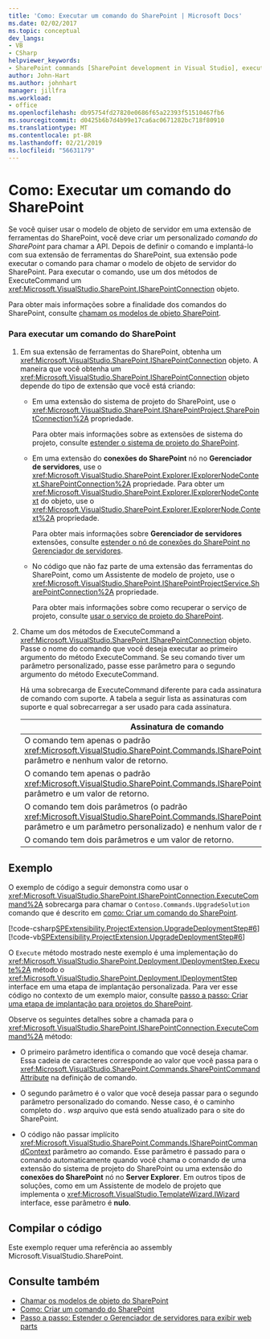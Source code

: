 ```yaml
---
title: 'Como: Executar um comando do SharePoint | Microsoft Docs'
ms.date: 02/02/2017
ms.topic: conceptual
dev_langs:
- VB
- CSharp
helpviewer_keywords:
- SharePoint commands [SharePoint development in Visual Studio], executing
author: John-Hart
ms.author: johnhart
manager: jillfra
ms.workload:
- office
ms.openlocfilehash: db95754fd27820e0686f65a22393f51510467fb6
ms.sourcegitcommit: d0425b6b7d4b99e17ca6ac0671282bc718f80910
ms.translationtype: MT
ms.contentlocale: pt-BR
ms.lasthandoff: 02/21/2019
ms.locfileid: "56631179"
---
```

# <a name="how-to-execute-a-sharepoint-command"></a>Como: Executar um comando do SharePoint
  Se você quiser usar o modelo de objeto de servidor em uma extensão de ferramentas do SharePoint, você deve criar um personalizado *comando do SharePoint* para chamar a API. Depois de definir o comando e implantá-lo com sua extensão de ferramentas do SharePoint, sua extensão pode executar o comando para chamar o modelo de objeto de servidor do SharePoint. Para executar o comando, use um dos métodos de ExecuteCommand um <xref:Microsoft.VisualStudio.SharePoint.ISharePointConnection> objeto.

 Para obter mais informações sobre a finalidade dos comandos do SharePoint, consulte [chamam os modelos de objeto SharePoint](../sharepoint/calling-into-the-sharepoint-object-models.md).

### <a name="to-execute-a-sharepoint-command"></a>Para executar um comando do SharePoint

1.  Em sua extensão de ferramentas do SharePoint, obtenha um <xref:Microsoft.VisualStudio.SharePoint.ISharePointConnection> objeto. A maneira que você obtenha um <xref:Microsoft.VisualStudio.SharePoint.ISharePointConnection> objeto depende do tipo de extensão que você está criando:

    -   Em uma extensão do sistema de projeto do SharePoint, use o <xref:Microsoft.VisualStudio.SharePoint.ISharePointProject.SharePointConnection%2A> propriedade.

         Para obter mais informações sobre as extensões de sistema do projeto, consulte [estender o sistema de projeto do SharePoint](../sharepoint/extending-the-sharepoint-project-system.md).

    -   Em uma extensão do **conexões do SharePoint** nó no **Gerenciador de servidores**, use o <xref:Microsoft.VisualStudio.SharePoint.Explorer.IExplorerNodeContext.SharePointConnection%2A> propriedade. Para obter um <xref:Microsoft.VisualStudio.SharePoint.Explorer.IExplorerNodeContext> do objeto, use o <xref:Microsoft.VisualStudio.SharePoint.Explorer.IExplorerNode.Context%2A> propriedade.

         Para obter mais informações sobre **Gerenciador de servidores** extensões, consulte [estender o nó de conexões do SharePoint no Gerenciador de servidores](../sharepoint/extending-the-sharepoint-connections-node-in-server-explorer.md).

    -   No código que não faz parte de uma extensão das ferramentas do SharePoint, como um Assistente de modelo de projeto, use o <xref:Microsoft.VisualStudio.SharePoint.ISharePointProjectService.SharePointConnection%2A> propriedade.

         Para obter mais informações sobre como recuperar o serviço de projeto, consulte [usar o serviço de projeto do SharePoint](../sharepoint/using-the-sharepoint-project-service.md).

2.  Chame um dos métodos de ExecuteCommand a <xref:Microsoft.VisualStudio.SharePoint.ISharePointConnection> objeto. Passe o nome do comando que você deseja executar ao primeiro argumento do método ExecuteCommand. Se seu comando tiver um parâmetro personalizado, passe esse parâmetro para o segundo argumento do método ExecuteCommand.

     Há uma sobrecarga de ExecuteCommand diferente para cada assinatura de comando com suporte. A tabela a seguir lista as assinaturas com suporte e qual sobrecarregar a ser usado para cada assinatura.

    |Assinatura de comando|Sobrecarga de ExecuteCommand usar|
    |-----------------------|------------------------------------|
    |O comando tem apenas o padrão <xref:Microsoft.VisualStudio.SharePoint.Commands.ISharePointCommandContext> parâmetro e nenhum valor de retorno.|<xref:Microsoft.VisualStudio.SharePoint.ISharePointConnection.ExecuteCommand%2A>|
    |O comando tem apenas o padrão <xref:Microsoft.VisualStudio.SharePoint.Commands.ISharePointCommandContext> parâmetro e um valor de retorno.|<xref:Microsoft.VisualStudio.SharePoint.ISharePointConnection.ExecuteCommand%2A>|
    |O comando tem dois parâmetros (o padrão <xref:Microsoft.VisualStudio.SharePoint.Commands.ISharePointCommandContext> parâmetro e um parâmetro personalizado) e nenhum valor de retorno.|<xref:Microsoft.VisualStudio.SharePoint.ISharePointConnection.ExecuteCommand%2A>|
    |O comando tem dois parâmetros e um valor de retorno.|<xref:Microsoft.VisualStudio.SharePoint.ISharePointConnection.ExecuteCommand%2A>|

## <a name="example"></a>Exemplo
 O exemplo de código a seguir demonstra como usar o <xref:Microsoft.VisualStudio.SharePoint.ISharePointConnection.ExecuteCommand%2A> sobrecarga para chamar o `Contoso.Commands.UpgradeSolution` comando que é descrito em [como: Criar um comando do SharePoint](../sharepoint/how-to-create-a-sharepoint-command.md).

 [!code-csharp[SPExtensibility.ProjectExtension.UpgradeDeploymentStep#6](../sharepoint/codesnippet/CSharp/UpgradeDeploymentStep/deploymentstepextension/upgradestep.cs#6)]
 [!code-vb[SPExtensibility.ProjectExtension.UpgradeDeploymentStep#6](../sharepoint/codesnippet/VisualBasic/upgradedeploymentstep/deploymentstepextension/upgradestep.vb#6)]

 O `Execute` método mostrado neste exemplo é uma implementação do <xref:Microsoft.VisualStudio.SharePoint.Deployment.IDeploymentStep.Execute%2A> método o <xref:Microsoft.VisualStudio.SharePoint.Deployment.IDeploymentStep> interface em uma etapa de implantação personalizada. Para ver esse código no contexto de um exemplo maior, consulte [passo a passo: Criar uma etapa de implantação para projetos do SharePoint](../sharepoint/walkthrough-creating-a-custom-deployment-step-for-sharepoint-projects.md).

 Observe os seguintes detalhes sobre a chamada para o <xref:Microsoft.VisualStudio.SharePoint.ISharePointConnection.ExecuteCommand%2A> método:

-   O primeiro parâmetro identifica o comando que você deseja chamar. Essa cadeia de caracteres corresponde ao valor que você passa para o <xref:Microsoft.VisualStudio.SharePoint.Commands.SharePointCommandAttribute> na definição de comando.

-   O segundo parâmetro é o valor que você deseja passar para o segundo parâmetro personalizado do comando. Nesse caso, é o caminho completo do *. wsp* arquivo que está sendo atualizado para o site do SharePoint.

-   O código não passar implícito <xref:Microsoft.VisualStudio.SharePoint.Commands.ISharePointCommandContext> parâmetro ao comando. Esse parâmetro é passado para o comando automaticamente quando você chama o comando de uma extensão do sistema de projeto do SharePoint ou uma extensão do **conexões do SharePoint** nó no **Server Explorer**. Em outros tipos de soluções, como em um Assistente de modelo de projeto que implementa o <xref:Microsoft.VisualStudio.TemplateWizard.IWizard> interface, esse parâmetro é **nulo**.

## <a name="compile-the-code"></a>Compilar o código
 Este exemplo requer uma referência ao assembly Microsoft.VisualStudio.SharePoint.

## <a name="see-also"></a>Consulte também
- [Chamar os modelos de objeto do SharePoint](../sharepoint/calling-into-the-sharepoint-object-models.md)
- [Como: Criar um comando do SharePoint](../sharepoint/how-to-create-a-sharepoint-command.md)
- [Passo a passo: Estender o Gerenciador de servidores para exibir web parts](../sharepoint/walkthrough-extending-server-explorer-to-display-web-parts.md)
